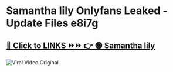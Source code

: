 
 # Samantha lily Onlyfans Leaked - Update Files e8i7g

## <h2><a href="https://clipsfans.com/Samantha_lily&ref=git">🔗 Click to LINKS ⏩⏩ 👉 🟢 Samantha lily </a></h2>

<a href="https://clipsfans.com/Samantha_lily&ref=git" rel="nofollow" data-target="animated-image.originalLink"><img src="https://i.ibb.co.com/xMMVF88/686577567.gif" alt="Viral Video Original" style="max-width: 100%; display: inline-block;" data-target="animated-image.originalImage"></a>

